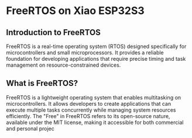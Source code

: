 # FreeRTOS on Xiao ESP32S3

## Introduction to FreeRTOS
FreeRTOS is a real-time operating system (RTOS) designed specifically for microcontrollers and small microprocessors. It provides a reliable foundation for developing applications that require precise timing and task management on resource-constrained devices.

## What is FreeRTOS?
FreeRTOS is a lightweight operating system that enables multitasking on microcontrollers. It allows developers to create applications that can execute multiple tasks concurrently while managing system resources efficiently. The "Free" in FreeRTOS refers to its open-source nature, available under the MIT license, making it accessible for both commercial and personal projec


